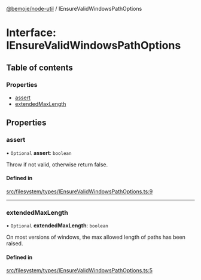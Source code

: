 [@bemoje/node-util](/docs/index.md) / IEnsureValidWindowsPathOptions

# Interface: IEnsureValidWindowsPathOptions

## Table of contents

### Properties

- [assert](/docs/interfaces/IEnsureValidWindowsPathOptions.md#assert)
- [extendedMaxLength](/docs/interfaces/IEnsureValidWindowsPathOptions.md#extendedmaxlength)

## Properties

### assert

• `Optional` **assert**: `boolean`

Throw if not valid, otherwise return false.

#### Defined in

[src/filesystem/types/IEnsureValidWindowsPathOptions.ts:9](https://github.com/bemoje/bemoje-node-util/blob/957547c/src/filesystem/types/IEnsureValidWindowsPathOptions.ts#L9)

___

### extendedMaxLength

• `Optional` **extendedMaxLength**: `boolean`

On most versions of windows, the max allowed length of paths has been raised.

#### Defined in

[src/filesystem/types/IEnsureValidWindowsPathOptions.ts:5](https://github.com/bemoje/bemoje-node-util/blob/957547c/src/filesystem/types/IEnsureValidWindowsPathOptions.ts#L5)
